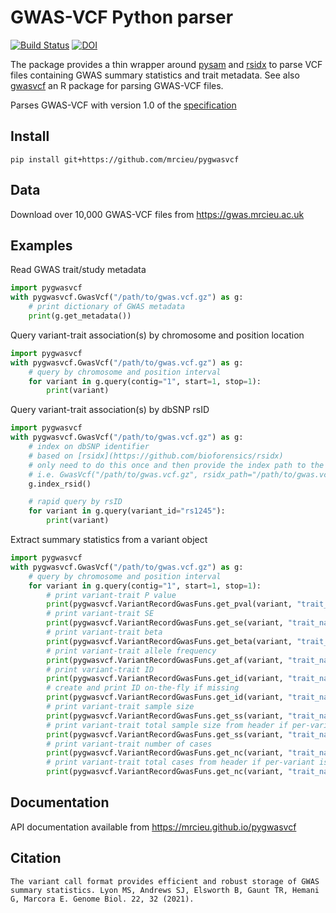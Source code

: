 # GWAS-VCF Python parser

<!-- badges: start -->
[![Build Status](https://github.com/MRCIEU/pygwasvcf/actions/workflows/test.yml/badge.svg)](https://github.com/MRCIEU/pygwasvcf/actions)
[![DOI](https://img.shields.io/badge/doi-10.1186%2Fs13059--020--02248--0-blue)](https://doi.org/10.1186/s13059-020-02248-0)
<!-- badges: end -->

The package provides a thin wrapper around [pysam](https://pysam.readthedocs.io/en/latest/index.html) and [rsidx](https://github.com/bioforensics/rsidx) to parse VCF files containing GWAS summary statistics and trait metadata. See also [gwasvcf](https://github.com/MRCIEU/gwasvcf) an R package for parsing GWAS-VCF files.

Parses GWAS-VCF with version 1.0 of the [specification](https://github.com/MRCIEU/gwas-vcf-specification/releases/tag/1.0.0)

## Install

```shell script
pip install git+https://github.com/mrcieu/pygwasvcf
```

## Data

Download over 10,000 GWAS-VCF files from  <https://gwas.mrcieu.ac.uk>

## Examples

Read GWAS trait/study metadata

```python
import pygwasvcf
with pygwasvcf.GwasVcf("/path/to/gwas.vcf.gz") as g:
    # print dictionary of GWAS metadata
    print(g.get_metadata())
```

Query variant-trait association(s) by chromosome and position location

```python
import pygwasvcf
with pygwasvcf.GwasVcf("/path/to/gwas.vcf.gz") as g:
    # query by chromosome and position interval
    for variant in g.query(contig="1", start=1, stop=1):
        print(variant)
```

Query variant-trait association(s) by dbSNP rsID

```python
import pygwasvcf
with pygwasvcf.GwasVcf("/path/to/gwas.vcf.gz") as g:
    # index on dbSNP identifier
    # based on [rsidx](https://github.com/bioforensics/rsidx)
    # only need to do this once and then provide the index path to the constructor
    # i.e. GwasVcf("/path/to/gwas.vcf.gz", rsidx_path="/path/to/gwas.vcf.gz.rsidx")
    g.index_rsid()

    # rapid query by rsID  
    for variant in g.query(variant_id="rs1245"):
        print(variant)
```

Extract summary statistics from a variant object

```python
import pygwasvcf
with pygwasvcf.GwasVcf("/path/to/gwas.vcf.gz") as g:
    # query by chromosome and position interval
    for variant in g.query(contig="1", start=1, stop=1):
        # print variant-trait P value
        print(pygwasvcf.VariantRecordGwasFuns.get_pval(variant, "trait_name"))
        # print variant-trait SE
        print(pygwasvcf.VariantRecordGwasFuns.get_se(variant, "trait_name"))
        # print variant-trait beta
        print(pygwasvcf.VariantRecordGwasFuns.get_beta(variant, "trait_name"))
        # print variant-trait allele frequency
        print(pygwasvcf.VariantRecordGwasFuns.get_af(variant, "trait_name"))
        # print variant-trait ID
        print(pygwasvcf.VariantRecordGwasFuns.get_id(variant, "trait_name"))
        # create and print ID on-the-fly if missing
        print(pygwasvcf.VariantRecordGwasFuns.get_id(variant, "trait_name", create_if_missing=True))
        # print variant-trait sample size
        print(pygwasvcf.VariantRecordGwasFuns.get_ss(variant, "trait_name"))
        # print variant-trait total sample size from header if per-variant is missing
        print(pygwasvcf.VariantRecordGwasFuns.get_ss(variant, "trait_name", g.get_metadata()))
        # print variant-trait number of cases
        print(pygwasvcf.VariantRecordGwasFuns.get_nc(variant, "trait_name"))
        # print variant-trait total cases from header if per-variant is missing
        print(pygwasvcf.VariantRecordGwasFuns.get_nc(variant, "trait_name", g.get_metadata()))
```

## Documentation

API documentation available from <https://mrcieu.github.io/pygwasvcf>

## Citation

```
The variant call format provides efficient and robust storage of GWAS summary statistics. Lyon MS, Andrews SJ, Elsworth B, Gaunt TR, Hemani G, Marcora E. Genome Biol. 22, 32 (2021).
```